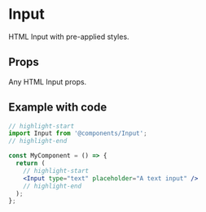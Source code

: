 # Input

HTML Input with pre-applied styles.

## Props

Any HTML Input props.

## Example with code

```jsx
// highlight-start
import Input from '@components/Input';
// highlight-end

const MyComponent = () => {
  return (
    // highlight-start
    <Input type="text" placeholder="A text input" />
    // highlight-end
  );
};
```
